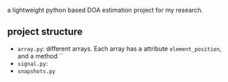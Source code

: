 a lightweight python based DOA estimation project for my research.

## project structure

* `array.py`: different arrays. Each array has a attribute `element_position`, 
    and a method ``
* `signal.py`:
* `snapshots.py`

